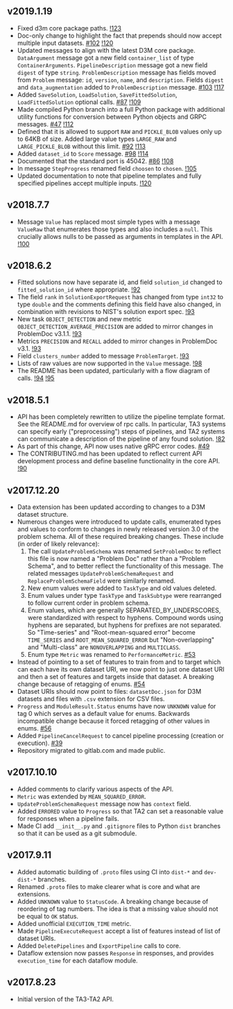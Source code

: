 ## v2019.1.19

* Fixed d3m core package paths.
  [!123](https://gitlab.com/datadrivendiscovery/ta3ta2-api/merge_requests/123)
* Doc-only change to highlight the fact that prepends should now accept 
  multiple input datasets.
  [#102](https://gitlab.com/datadrivendiscovery/ta3ta2-api/issues/102)
  [!120](https://gitlab.com/datadrivendiscovery/ta3ta2-api/merge_requests/120)
* Updated messages to align with the latest D3M core package.
  `DataArgument` message got a new field `container_list`
  of type `ContainerArguments`. `PipelineDescription` message
  got a new field `digest` of type `string`. `ProblemDescription`
  message has fields moved from `Problem` message: `id`, `version`,
  `name`, and `description`. Fields `digest` and `data_augmentation`
  added to `ProblemDescription` message.
  [#103](https://gitlab.com/datadrivendiscovery/ta3ta2-api/issues/103)
  [!117](https://gitlab.com/datadrivendiscovery/ta3ta2-api/merge_requests/117)
* Added `SaveSolution`, `LoadSolution`, `SaveFittedSolution`, `LoadFittedSolution`
  optional calls.
  [#87](https://gitlab.com/datadrivendiscovery/ta3ta2-api/issues/87)
  [!109](https://gitlab.com/datadrivendiscovery/ta3ta2-api/merge_requests/109)
* Made compiled Python branch into a full Python package with additional
  utility functions for conversion between Python objects and GRPC messages.
  [#47](https://gitlab.com/datadrivendiscovery/ta3ta2-api/issues/47)
  [!112](https://gitlab.com/datadrivendiscovery/ta3ta2-api/merge_requests/112)
* Defined that it is allowed to support `RAW` and `PICKLE_BLOB` values only
  up to 64KB of size. Added large value types `LARGE_RAW` and `LARGE_PICKLE_BLOB`
  without this limit.
  [#92](https://gitlab.com/datadrivendiscovery/ta3ta2-api/issues/92)
  [!113](https://gitlab.com/datadrivendiscovery/ta3ta2-api/merge_requests/113)
* Added `dataset_id` to `Score` message.
  [#98](https://gitlab.com/datadrivendiscovery/ta3ta2-api/issues/98)
  [!114](https://gitlab.com/datadrivendiscovery/ta3ta2-api/merge_requests/114)
* Documented that the standard port is 45042.
  [#86](https://gitlab.com/datadrivendiscovery/ta3ta2-api/issues/86)
  [!108](https://gitlab.com/datadrivendiscovery/ta3ta2-api/merge_requests/108)
* In message `StepProgress` renamed field `choosen` to `chosen`.
  [!105](https://gitlab.com/datadrivendiscovery/ta3ta2-api/merge_requests/105)
* Updated documentation to note that pipeline templates and fully specified pipelines
  accept multiple inputs.
  [!120](https://gitlab.com/datadrivendiscovery/ta3ta2-api/merge_requests/120)

## v2018.7.7

* Message `Value` has replaced most simple types with a message `ValueRaw`
  that enumerates those types and also includes a `null`.  This crucially
  allows nulls to be passed as arguments in templates in the API.
  [!100](https://gitlab.com/datadrivendiscovery/ta3ta2-api/merge_requests/100)

## v2018.6.2

* Fitted solutions now have separate id, and field `solution_id` changed to
  `fitted_solution_id` where appropriate.
  [!92](https://gitlab.com/datadrivendiscovery/ta3ta2-api/merge_requests/92)
* The field `rank` in `SolutionExportRequest` has changed from type `int32` to
  type `double` and the comments defining this field have also changed, in
  combination with revisions to NIST's solution export spec.
  [!93](https://gitlab.com/datadrivendiscovery/ta3ta2-api/merge_requests/93)
* New task `OBJECT_DETECTION` and new metric `OBJECT_DETECTION_AVERAGE_PRECISION`
  are added to mirror changes in ProblemDoc v3.1.1.
  [!93](https://gitlab.com/datadrivendiscovery/ta3ta2-api/merge_requests/93)
* Metrics `PRECISION` and `RECALL` added to mirror changes in ProblemDoc v3.1.
  [!93](https://gitlab.com/datadrivendiscovery/ta3ta2-api/merge_requests/93)
* Field `clusters_number` added to message `ProblemTarget`.
  [!93](https://gitlab.com/datadrivendiscovery/ta3ta2-api/merge_requests/93)
* Lists of raw values are now supported in the `Value` message.
  [!98](https://gitlab.com/datadrivendiscovery/ta3ta2-api/merge_requests/98)
* The README has been updated, particularly with a flow diagram of calls.
  [!94](https://gitlab.com/datadrivendiscovery/ta3ta2-api/merge_requests/94)
  [!95](https://gitlab.com/datadrivendiscovery/ta3ta2-api/merge_requests/95)

## v2018.5.1

* API has been completely rewritten to utilize the pipeline template format.
  See the README.md for overview of rpc calls. In particular, TA3 systems can
  specify early ("preprocessing") steps of pipelines, and TA2 systems can
  communicate a description of the pipeline of any found solution.
  [!82](https://gitlab.com/datadrivendiscovery/ta3ta2-api/merge_requests/82)
* As part of this change, API now uses native gRPC error codes.
  [#49](https://gitlab.com/datadrivendiscovery/ta3ta2-api/issues/49)
* The CONTRIBUTING.md has been updated to reflect current API development process
  and define baseline functionality in the core API.
  [!90](https://gitlab.com/datadrivendiscovery/ta3ta2-api/merge_requests/90)

## v2017.12.20

* Data extension has been updated according to changes to a D3M dataset structure.
* Numerous changes were introduced to update calls, enumerated types and values
  to conform to changes in newly released version 3.0 of the problem schema. All
  of these required breaking changes.  These include (in order of likely relevance):
    1. The call `UpdateProblemSchema` was renamed `SetProblemDoc` to reflect this
       file is now named a "Problem Doc" rather than a "Problem Schema", and to
       better reflect the functionality of this message.  The related messages
       `UpdateProblemSchemaRequest` and `ReplaceProblemSchemaField` were similarly
       renamed.
    2. New enum values were added to `TaskType` and old values deleted.
    3. Enum values under type `TaskType` and `TaskSubtype` were rearranged to
       follow current order in problem schema.
    4. Enum values, which are generally SEPARATED\_BY\_UNDERSCORES, were
       standardized with respect to hyphens.  Compound words using hyphens are
       separated, but hyphens for prefixes are not separated.  So "Time-series"
       and "Root-mean-squared error" become `TIME_SERIES` and `ROOT_MEAN_SQUARED_ERROR`
       but "Non-overlapping" and "Multi-class" are `NONOVERLAPPING` and `MULTICLASS`.
    5. Enum type `Metric` was renamed to `PerformanceMetric`.
  [#53](https://gitlab.com/datadrivendiscovery/ta3ta2-api/issues/53)
* Instead of pointing to a set of features to train from and to target which can each have
  its own dataset URI, we now point to just one dataset URI and then a set of features and
  targets inside that dataset. A breaking change because of retagging of enums.
  [#54](https://gitlab.com/datadrivendiscovery/ta3ta2-api/issues/54)
* Dataset URIs should now point to files: `datasetDoc.json` for D3M datasets and files
  with `.csv` extension for CSV files.
* `Progress` and `ModuleResult.Status` enums have now `UNKNOWN` value for tag 0
  which serves as a default value for enums. Backwards incompatible change because
  it forced retagging of other values in enums.
  [#56](https://gitlab.com/datadrivendiscovery/ta3ta2-api/issues/56)
* Added `PipelineCancelRequest` to cancel pipeline processing (creation or execution).
  [#39](https://gitlab.com/datadrivendiscovery/ta3ta2-api/issues/39)
* Repository migrated to gitlab.com and made public.

## v2017.10.10

* Added comments to clarify various aspects of the API.
* `Metric` was extended by `MEAN_SQUARED_ERROR`.
* `UpdateProblemSchemaRequest` message now has `context` field.
* Added `ERRORED` value to `Progress` so that TA2 can set a reasonable
  value for responses when a pipeline fails.
* Made CI add `__init__.py` and `.gitignore` files to Python `dist` branches
  so that it can be used as a git submodule.

## v2017.9.11

* Added automatic building of `.proto` files using CI into `dist-*` and `dev-dist-*` branches.
* Renamed `.proto` files to make clearer what is core and what are extensions.
* Added `UNKNOWN` value to `StatusCode`. A breaking change because of reordering of tag numbers.
  The idea is that a missing value should not be equal to `OK` status.
* Added unofficial `EXECUTION_TIME` metric.
* Made `PipelineExecuteRequest` accept a list of features instead of list of dataset URIs.
* Added `DeletePipelines` and `ExportPipeline` calls to core.
* Dataflow extension now passes `Response` in responses, and provides `execution_time`
  for each dataflow module.

## v2017.8.23

* Initial version of the TA3-TA2 API.
